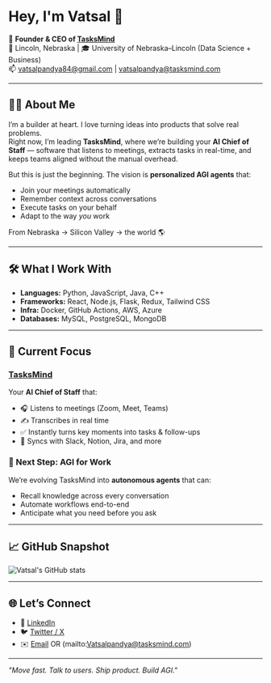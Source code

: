 # Hey, I'm Vatsal 👋

🚀 **Founder & CEO of [TasksMind](https://tasksmind.com)**  
📍 Lincoln, Nebraska | 🎓 University of Nebraska–Lincoln (Data Science + Business)  
📫 vatsalpandya84@gmail.com | vatsalpandya@tasksmind.com

---

## 🧑‍💻 About Me
I’m a builder at heart. I love turning ideas into products that solve real problems.  
Right now, I’m leading **TasksMind**, where we’re building your **AI Chief of Staff** — software that listens to meetings, extracts tasks in real-time, and keeps teams aligned without the manual overhead.  

But this is just the beginning. The vision is **personalized AGI agents** that:  
- Join your meetings automatically  
- Remember context across conversations  
- Execute tasks on your behalf  
- Adapt to the way *you* work  

From Nebraska → Silicon Valley → the world 🌎  

---

## 🛠 What I Work With
- **Languages:** Python, JavaScript, Java, C++  
- **Frameworks:** React, Node.js, Flask, Redux, Tailwind CSS  
- **Infra:** Docker, GitHub Actions, AWS, Azure  
- **Databases:** MySQL, PostgreSQL, MongoDB  

---

## 🚀 Current Focus
### [TasksMind](https://github.com/VatsalPandya47/TaskMind.Dev)  
Your **AI Chief of Staff** that:  
- 🎧 Listens to meetings (Zoom, Meet, Teams)  
- ✍️ Transcribes in real time  
- ✅ Instantly turns key moments into tasks & follow-ups  
- 🔗 Syncs with Slack, Notion, Jira, and more  

### 🌟 Next Step: AGI for Work  
We’re evolving TasksMind into **autonomous agents** that can:  
- Recall knowledge across every conversation  
- Automate workflows end-to-end  
- Anticipate what you need before you ask  

---

## 📈 GitHub Snapshot
![Vatsal's GitHub stats](https://github-readme-stats.vercel.app/api?username=VatsalPandya47&show_icons=true&theme=radical)

---

## 🌐 Let’s Connect
- 💼 [LinkedIn](https://www.linkedin.com/in/vatsaljanakpandya)  
- 🐦 [Twitter / X](https://x.com/vatsalpandya333)  
- ✉️ [Email](mailto:vatsalpandya84@gmail.com )  OR (mailto:Vatsalpandya@tasksmind.com)

---

*"Move fast. Talk to users. Ship product. Build AGI."*  
